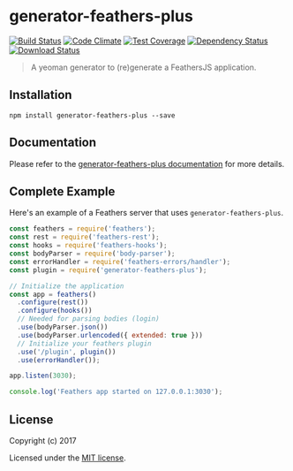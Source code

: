 # generator-feathers-plus

[![Build Status](https://travis-ci.org/feathers-x/generator-feathers-plus.png?branch=master)](https://travis-ci.org/feathers-x/generator-feathers-plus)
[![Code Climate](https://codeclimate.com/github/feathers-x/generator-feathers-plus/badges/gpa.svg)](https://codeclimate.com/github/feathers-x/generator-feathers-plus)
[![Test Coverage](https://codeclimate.com/github/feathers-x/generator-feathers-plus/badges/coverage.svg)](https://codeclimate.com/github/feathers-x/generator-feathers-plus/coverage)
[![Dependency Status](https://img.shields.io/david/feathers-x/generator-feathers-plus.svg?style=flat-square)](https://david-dm.org/feathers-x/generator-feathers-plus)
[![Download Status](https://img.shields.io/npm/dm/generator-feathers-plus.svg?style=flat-square)](https://www.npmjs.com/package/generator-feathers-plus)

> A yeoman generator to (re)generate a FeathersJS application.

## Installation

```
npm install generator-feathers-plus --save
```

## Documentation

Please refer to the [generator-feathers-plus documentation](http://docs.feathersjs.com/) for more details.

## Complete Example

Here's an example of a Feathers server that uses `generator-feathers-plus`. 

```js
const feathers = require('feathers');
const rest = require('feathers-rest');
const hooks = require('feathers-hooks');
const bodyParser = require('body-parser');
const errorHandler = require('feathers-errors/handler');
const plugin = require('generator-feathers-plus');

// Initialize the application
const app = feathers()
  .configure(rest())
  .configure(hooks())
  // Needed for parsing bodies (login)
  .use(bodyParser.json())
  .use(bodyParser.urlencoded({ extended: true }))
  // Initialize your feathers plugin
  .use('/plugin', plugin())
  .use(errorHandler());

app.listen(3030);

console.log('Feathers app started on 127.0.0.1:3030');
```

## License

Copyright (c) 2017

Licensed under the [MIT license](LICENSE).
